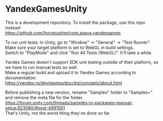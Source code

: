 # YandexGamesUnity  
  
This is a development repository. To install the package, use this repo instead:  
https://github.com/forcepusher/com.agava.yandexgames  
  
To run unit tests: in Unity, go to "Window" -> "General" -> "Test Runner".  
Make sure your target platform is set to WebGL in build settings.  
Switch to "PlayMode" and click "Run All Tests (WebGL)". It'll take a while.  
  
Yandex Games doesn't support SDK unit testing outside of their platform, so we have to run manual tests as well.  
Make a regular build and upload it to Yandex Games according to documentation:  
https://yandex.ru/dev/games/doc/dg/concepts/about.html  
  
Before publishing a new version, rename "Samples" folder to "Samples~" and remove the meta file for the folder.  
https://forum.unity.com/threads/samples-in-packages-manual-setup.623080/#post-4991561  
That's Unity, not the worst thing they've done so far.
